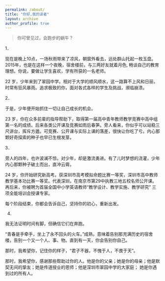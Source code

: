 ```yaml
---
permalink: /about/
title: "你好,我的读者"
layout: archive
author_profile: true
---
```


> 你可曾见过，会跑步的蜗牛？

1．


现在是晚上10点，一场秋雨带来了凉风，朝窗外看去，远处群山托起一枚玉盘。2015年，也是在这样一个夜晚，宿舍楼前，与三两好友就着月色, 畅谈自己的教育理想。你说，要做让学生喜欢，学有所获的一名老师。

22 岁，少年来到了翠园中学。相对于大学的顺风顺水，这一路算不上风和日丽，时常有狂风暴雨。追求极致的你，面对各式各样的学生及挑战，濒临崩溃。

2． 


于是，少年便开始抓住一切让自己成长的机会。

23 岁，你在众多前辈的指导帮助下，取得第一届高中青年教师教学竞赛中高中组第一名的成绩。后来各类公开课及竞赛如雨后春笋。旁人看来，你似乎可以站稳三尺讲台，挥斥方遒。可竞赛、公开课与实际上课的落差，很快让你吃了亏。内心那颗好奇探索的种子也早已生根发芽。

3．


旁人的四年，也许波澜不惊。对少年，却是激流勇进。有了儿时梦想的浇灌，少年内心那颗种子破土而出，直冲云霄。

24 岁，你开始研究新高考。获深圳市高考模拟命题比赛一等奖，深圳市高中教师教学基本功比赛一等奖。代表深圳，在南京市第29中执教三地五校名师公开课。再后来，你被聘为首届全国中小学英语教师“教学设计、教学实施、教学研究” 三项全能培训会授课专家。

每个阶段结束，你都会告诉自己，坚持你的初心，重新出发。

4.


我无法证明时间有脚，但确信它们在奔跑。

“青春是手牵手，坐上了永不回头的火车。”成熟，意味着告别那充满历史的宿舍楼，告别一个又一个人、事、物。直到有一天，你会告别你自己。

那时，我希望你，记住你的样子，“君子不器，不愧于人，不畏于天”。

那时，我希望你，感谢那些帮助过你的人。他是你的父亲；她是你的母亲；他是默契无间的挚友；她是传道授业的恩师；他是深圳市翠园中学的大家庭； 她是你遇到过的所有人。



